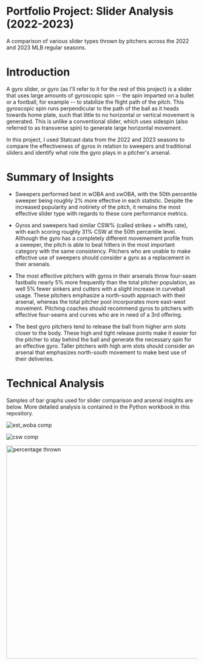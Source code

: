 # Portfolio Project: Slider Analysis (2022-2023)
A comparison of various slider types thrown by pitchers across the 2022 and 2023 MLB regular seasons.

# Introduction 

A gyro slider, or gyro (as I'll refer to it for the rest of this project) is a slider that uses large amounts of gyroscopic spin -- the spin imparted on a bullet or a football, for example -- to stabilize the flight path of the pitch. This gyroscopic spin runs perpendicular to the path of the ball as it heads towards home plate, such that little to no horizontal or vertical movement is generated. This is unlike a conventional slider, which uses sidespin (also referred to as transverse spin) to generate large horizontal movement.

In this project, I used Statcast data from the 2022 and 2023 seasons to compare the effectiveness of gyros in relation to sweepers and traditional sliders and identify what role the gyro plays in a pitcher's arsenal.

# Summary of Insights
- Sweepers performed best in wOBA and xwOBA, with the 50th percentile sweeper being roughly 2% more effective in each statistic. Despite the increased popularity and notiriety of the pitch, it remains the most effective slider type with regards to these core performance metrics.
    
- Gyros and sweepers had similar CSW% (called strikes + whiffs rate), with each scoring roughly 31% CSW at the 50th percentile level. Although the gyro has a completely different movemement profile from a sweeper, the pitch is able to beat hitters in the most important category with the same consistency. Pitchers who are unable to make effective use of sweepers should consider a gyro as a replacement in their arsenals.
    
- The most effective pitchers with gyros in their arsenals throw four-seam fastballs nearly 5% more frequently than the total pitcher population, as well 5% fewer sinkers and cutters with a slight increase in curveball usage. These pitchers emphasize a north-south approach with their arsenal, whereas the total pitcher pool incorporates more east-west movement. Pitching coaches should recommend gyros to pitchers with effective four-seams and curves who are in need of a 3rd offering.
    
- The best gyro pitchers tend to release the ball from higher arm slots closer to the body. These high and tight release points make it easier for the pitcher to stay behind the ball and generate the necessary spin for an effective gyro. Taller pitchers with high arm slots should consider an arsenal that emphasizes north-south movement to make best use of their deliveries.

# Technical Analysis
Samples of bar graphs used for slider comparison and arsenal insights are below. More detailed analysis is contained in the Python workbook in this repository.

![est_woba comp](https://github.com/gerson-a/gyro_slider_analysis/assets/142946842/4cd40d77-34de-4e06-a667-7c859a34d9c7)

![csw comp](https://github.com/gerson-a/gyro_slider_analysis/assets/142946842/540dc240-5fc4-44fa-bae2-0a1d95da6d80)

<img width="560" alt="percentage thrown" src="https://github.com/gerson-a/gyro_slider_analysis/assets/142946842/98e54e1e-82ac-40fd-8f39-49449c2a5e30">



